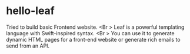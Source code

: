 # hello-leaf
Tried to build basic Frontend website. <Br \>
Leaf is a powerful templating language with Swift-inspired syntax.  <Br \>
You can use it to generate dynamic HTML pages for a front-end website or generate rich emails to send from an API. 

